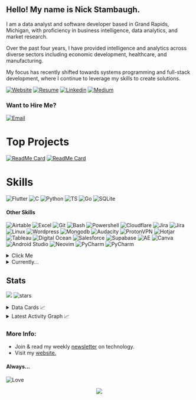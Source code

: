 ## Hello! My name is Nick Stambaugh. 

I am a data analyst and software developer based in Grand Rapids, Michigan, with proficiency in business intelligence, data analytics, and market research. 

Over the past four years, I have provided intelligence and analytics across diverse sectors including economic development, healthcare, and manufacturing. 

My focus has recently shifted towards systems programming and full-stack development, where I continue to leverage my skills to create solutions.

[![Website](https://img.shields.io/badge/Website-blue?style=for-the-badge&logo=About.me&logoColor=white)](https://sieep-coding.github.io/)
[![Resume](https://img.shields.io/badge/Resume-purple?style=for-the-badge&logo=ProtonDrive&logoColor=white)](https://drive.proton.me/urls/MXSEQER61W#vo0LEDjfYexU)
[![Linkedin](https://img.shields.io/badge/LinkedIn-0077B5?style=for-the-badge&logo=linkedin&logoColor=white)](https://www.linkedin.com/in/nick-s-694241139/)
[![Medium](https://img.shields.io/badge/medium-white?style=for-the-badge&logo=medium&logoColor=black)](https://medium.com/@nick-stambaugh)

### Want to Hire Me?
[![Email](https://img.shields.io/badge/Send_Me_An_Email-purple?style=for-the-badge&logo=ProtonMail&logoColor=white)](mailto:nickstambaugh@proton.me)

# Top Projects

[![ReadMe Card](https://github-readme-stats.vercel.app/api/pin/?username=sieep-coding&repo=todo-htmx-alpine-go&theme=gruvbox)](https://github.com/Sieep-Coding/todo-htmx-alpine-go)
[![ReadMe Card](https://github-readme-stats.vercel.app/api/pin/?username=sieep-coding&repo=snow-simulation&theme=gruvbox)](https://github.com/Sieep-Coding/snow-simulation)

# Skills

![Flutter](https://img.shields.io/badge/Flutter-02569B?style=for-the-badge&logo=flutter&logoColor=white)
![C](https://img.shields.io/badge/C-00599C?style=for-the-badge&logo=c&logoColor=white)
![Python](https://img.shields.io/badge/Python-3776AB?style=for-the-badge&logo=python&logoColor=white)
![TS](https://img.shields.io/badge/TypeScript-007ACC?style=for-the-badge&logo=typescript&logoColor=white)
![Go](https://img.shields.io/badge/Go-00ADD8?style=for-the-badge&logo=go&logoColor=white)
![SQLite](https://img.shields.io/badge/SQLite-07405E?style=for-the-badge&logo=sqlite&logoColor=white)

#### Other Skills
![Airtable](https://img.shields.io/badge/Airtable-18BFFF?style=for-the-badge&logo=Airtable&logoColor=white)
![Excel](https://img.shields.io/badge/Microsoft_Excel-217346?style=for-the-badge&logo=microsoft-excel&logoColor=white)
![Git](https://img.shields.io/badge/GIT-E44C30?style=for-the-badge&logo=git&logoColor=white)
![Bash](https://img.shields.io/badge/GNU%20Bash-4EAA25?style=for-the-badge&logo=GNU%20Bash&logoColor=white)
![Powershell](https://img.shields.io/badge/powershell-5391FE?style=for-the-badge&logo=powershell&logoColor=white)
![Cloudflare](https://img.shields.io/badge/Cloudflare-F38020?style=for-the-badge&logo=Cloudflare&logoColor=white)
![Jira](https://img.shields.io/badge/Jira-0052CC?style=for-the-badge&logo=Jira&logoColor=white)
![Jira](https://img.shields.io/badge/Bitbucket-0747a6?style=for-the-badge&logo=bitbucket&logoColor=white)
![Linux](https://img.shields.io/badge/Linux-FCC624?style=for-the-badge&logo=linux&logoColor=black)
![Wordpress](https://img.shields.io/badge/Wordpress-21759B?style=for-the-badge&logo=wordpress&logoColor=white)
![Mongodb](https://img.shields.io/badge/MongoDB-4EA94B?style=for-the-badge&logo=mongodb&logoColor=white)
![Audacity](https://img.shields.io/badge/Audacity-0000CC?style=for-the-badge&logo=audacity&logoColor=white)
![ProtonVPN](https://img.shields.io/badge/ProtonVPN-purple?style=for-the-badge&logo=ProtonVPN&logoColor=white)
![Hotjar](https://img.shields.io/badge/hotjar-FD3A5C?style=for-the-badge&logo=hotjar&logoColor=white)
![Tableau](https://img.shields.io/badge/Tableau-E97627?style=for-the-badge&logo=Tableau&logoColor=white)
![Digital Ocean](https://img.shields.io/badge/Digital_Ocean-0080FF?style=for-the-badge&logo=DigitalOcean&logoColor=white)
![Salesforce](https://img.shields.io/badge/Salesforce-00A1E0?style=for-the-badge&logo=Salesforce&logoColor=white)
![Supabase](https://img.shields.io/badge/Supabase-181818?style=for-the-badge&logo=supabase&logoColor=white)
![AE](https://img.shields.io/badge/Adobe%20after%20affects-CF96FD?style=for-the-badge&logo=Adobe%20after%20effects&logoColor=393665)
![Canva](https://img.shields.io/badge/Canva-%2300C4CC.svg?&style=for-the-badge&logo=Canva&logoColor=white)
![Android Studio](https://img.shields.io/badge/Android_Studio-3DDC84?style=for-the-badge&logo=android-studio&logoColor=white)
![Neovim](https://img.shields.io/badge/NeoVim-%2357A143.svg?&style=for-the-badge&logo=neovim&logoColor=white)
![PyCharm](https://img.shields.io/badge/PyCharm-000000.svg?&style=for-the-badge&logo=PyCharm&logoColor=white)
![PyCharm](https://img.shields.io/badge/Ableton-FCC624?.svg?&style=for-the-badge&logo=Ableton&logoColor=white)

<details>

<summary>Click Me</summary>

```
   I can...

   - Engineer web applications using React.js, JavaScript, SQL, and PHP within tight deadlines.

   - Develop cross-platform applications in Flutter/Dart. 

   - Design and implement enterprise-level dashboards in Qlik Sense, Tableau, and PowerBI.

   - Lead and manage teams, and oversee analysts in SQL/PowerBI tasks.

   - Automate ETL pipelines using Python and SQL, and streamline report generation processes.

   - Present business intelligence findings to executives and team leaders.

   - Conduct extensive research and data analysis, utilizing R, SAS, and regression analysis techniques.

```

</details>

<details>

<summary>Currently...</summary>

```
- A data analyst in Grand Rapids.

- Studying Computer Science.

- Looking for new opportunities in business intelligence and software development. 
```

</details>

## Stats

![](https://komarev.com/ghpvc/?username=alteryx-motives&color=orange&style=flat&base=6000&abbreviated=true) <img src="https://img.shields.io/github/stars/sieep-coding?label=Stars" alt="stars"> 

<details>
<summary> Data Cards 📈 </summary>

[![GitHub Streak](https://streak-stats.demolab.com/?user=sieep-coding&theme=gruvbox)](https://git.io/streak-stats)

![Nick's GitHub stats](https://github-readme-stats.vercel.app/api?username=sieep-coding&show_icons=true&theme=gruvbox&hide=contribs,prs&rank_icon=github)

[![Top Langs](https://github-readme-stats.vercel.app/api/top-langs/?username=sieep-coding&layout=compact&theme=gruvbox&langs_count=22)](https://github.com/anuraghazra/github-readme-stats)

[![trophy](https://github-profile-trophy.vercel.app/?username=sieep-coding&theme=gruvbox&title=MultiLanguage,Stars,Commits,Repositories,PullRequest,Followers)](https://github.com/ryo-ma/github-profile-trophy)

[![roadmap.sh](https://roadmap.sh/card/wide/667b1494c19525099e698db6?variant=dark)](https://roadmap.sh/u/nicks)

![Leetcode Stats](https://leetcard.jacoblin.cool/sieep-coding?theme=dark)
</details>

<details>
  <summary>Latest Activity Graph 📈 </summary>
  <br>
  <h2 align="center">Latest Contribution</h2>
  <a href="https://github.com/Sieep-Coding">
    <img alt="Sieep-Coding's Activity Graph" src="https://github-readme-activity-graph.vercel.app/graph?username=Sieep-Coding&theme=rogue&hide_border=true&area=true&area_color=c924b6">
  </a>
  <br>
</details>

### More Info:

- Join & read my weekly <a href="https://codewithnick.beehiiv.com">newsletter</a> on technology.
- Visit my <a href="https://sieep-coding.github.io">website.</a> 

#### Always...
![Love](http://ForTheBadge.com/images/badges/built-with-love.svg)

<p align="center">
  <img src="https://capsule-render.vercel.app/api?type=waving&color=gradient&height=60&section=footer&width=100"/>
</p>
